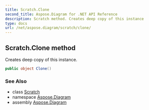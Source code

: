 ```yaml
---
title: Scratch.Clone
second_title: Aspose.Diagram for .NET API Reference
description: Scratch method. Creates deep copy of this instance
type: docs
url: /net/aspose.diagram/scratch/clone/
---
```

## Scratch.Clone method

Creates deep copy of this instance.

```csharp
public object Clone()
```

### See Also

* class [Scratch](../)
* namespace [Aspose.Diagram](../../scratch/)
* assembly [Aspose.Diagram](../../../)


